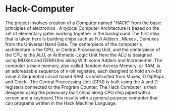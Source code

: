 # Hack-Computer
The project involves creation of a Computer named "HACK" from the basic principles of electronics . 
A typical Computer Architecture is based on the set of elementary gates working together in the background.The first step that is taken here is building chips such as Full Adders , Muxes , Demuxes from the Universal Nand Gate. 
The centerpiece of the computer's architecture is the CPU, or Central Processing Unit, and the centerpiece of the CPU is the ALU, or Arithmetic-Logic Unit.Here the ALU is designed using MUXes and DEMUXes along With some Adders and Incrementer. 
The computer's main memory, also called Random Access Memory, or RAM, is an addressable sequence of n-bit registers, each designed to hold an n-bit value.A Sequential circuit based RAM is constructed from Muxes, D flipflops and Clock . 
The Central Proccessing Unit (CPU) is built using the A and D registers connected to the Program Counter. 
The Hack Computer is then designed using the previously built chips along CPU chip piped with a screen and a keyboard.This results with a general purpose computer that can programs written in the Hack Machine Language.
